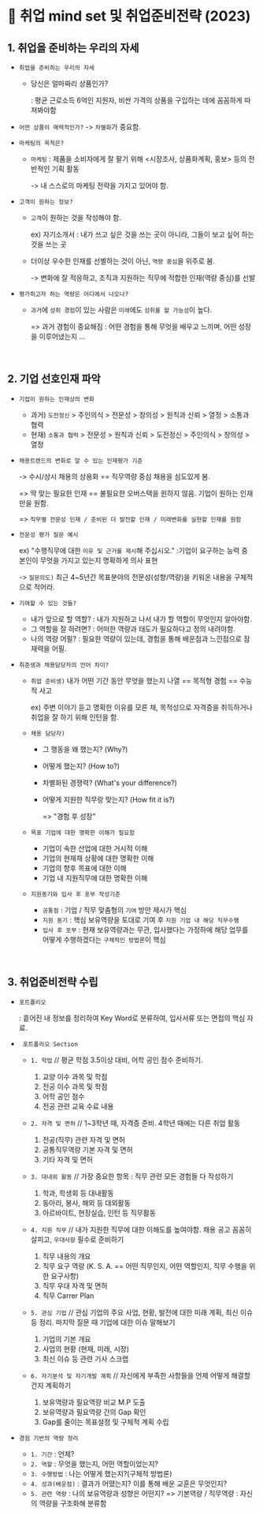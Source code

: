 # 📖 취업 mind set 및 취업준비전략 (2023)

## 1. 취업을 준비하는 우리의 자세

  * `취업을 준비하는 우리의 자세`
    * 당신은 얼마짜리 상품인가?
      
      : 평균 근로소득 6억인 지원자, 비싼 가격의 상품을 구입하는 데에 꼼꼼하게 따져봐야함

  * `어떤 상품이 매력적인가?` -> `차별화`가 중요함.

  * `마케팅의 목적은?`
    
    * `마케팅` : 제품을 소비자에게 잘 팔기 위해 <시장조사, 상품화계획, 홍보> 등의 전반적인 기획 활동
      
      -> 내 스스로의 마케팅 전략을 가지고 있어야 함.

  * `고객이 원하는 정보?`
    * `고객`이 원하는 것을 작성해야 함.
      
      ex) 자기소개서 : 내가 쓰고 싶은 것을 쓰는 곳이 아니라, 그들이 보고 싶어 하는 것을 쓰는 곳
    * 더이상 우수한 인재를 선별하는 것이 아닌, `역량 중심`을 위주로 봄.
      
      -> 변화에 잘 적응하고, 조직과 지원하는 직무에 적합한 인재(역량 중심)를 선발

  * `평가하고자 하는 역량은 어디에서 나오나?`
    * `과거`에 `성취 경험`이 있는 사람은 `미래`에도 `성취를 할 가능성`이 높다.
      
      => 과거 경험이 중요해짐 : 어떤 경험을 통해 무엇을 배우고 느끼며, 어떤 성장을 이루어냈는지 ...

<br>
    
## 2. 기업 선호인재 파악

  * `기업이 원하는 인재상의 변화`
    * 과거) `도전정신` > 주인의식 > 전문성 > 창의성 > 원칙과 신뢰 > 열정 > 소통과 협력
    * 현재) `소통과 협력` > 전문성 > 원칙과 신뢰 > 도전정신 > 주인의식 > 창의성 > 열정

  * `채용트렌드의 변화로 알 수 있는 인재평가 기준`
    
    -> 수시/상시 채용의 상용화 == 직무역량 중심 채용을 심도있게 봄.
    
    => 딱 맞는 필요한 인재 == 불필요한 오버스택을 원하지 않음. 기업이 원하는 인재만을 원함.
    
    => `직무별 전문성 인재 / 준비된 더 발전할 인재 / 미래변화를 실현할 인재를 원함`
    
  * `전문성 평가 질문 예시`

    ex) "수행직무에 대한 `이유 및 근거를 제시`해 주십시오." :기업이 요구하는 능력 중 본인이 무엇을 가지고 있는지 명확하게 의사 표현
    
       -> `질문의도)` 최근 4~5년간 목표분야의 전문성(성향/역량)을 키워온 내용을 구체적으로 적어라.
       
  * `기여할 수 있는 것들?`
    * 내가 앞으로 할 역할? : 내가 지원하고 나서 내가 할 역할이 무엇인지 알아야함.
    * 그 역할을 잘 하려면? : 어떠한 역량과 태도가 필요하다고 정의 내려야함.
    * 나의 역량 어필? : 필요한 역량이 있는데, 경험을 통해 배운점과 느낀점으로 잠재력을 어필.
      
  * `취준생과 채용담당자의 언어 차이?`
    * `취업 준비생)` 내가 어떤 기간 동안 무엇을 했는지 나열 == 목적형 경험 == 수능적 사고
      
      ex) 주변 이야기 듣고 명확한 이유를 모른 채, 목적성으로 자격증을 취득하거나 취업을 잘 하기 위해 인턴을 함.
      
    * `채용 담당자)`
      * 그 행동을 왜 했는지? (Why?)
      * 어떻게 했는지? (How to?)
      * 차별화된 경쟁력? (What's your difference?)
      * 어떻게 지원한 직무랑 맞는지? (How fit it is?)
        
        => "경험 후 성장"

    * `목표 기업에 대한 명확한 이해가 필요함`
      * 기업이 속한 산업에 대한 거시적 이해
      * 기업의 현재재 상황에 대한 명확한 이해
      * 기업의 향후 목표에 대한 이해
      * 기업 내 지원직무에 대한 명확한 이해
     
    * `지원동기와 입사 후 포부 작성기준`
      * `공통점` : 기업 / 직무 맞춤형의 `기여` 방안 제시가 핵심
      * `지원 동기` : 핵심 보유역량을 토대로 기여 후 `지원 기업 내 해당 직무수행`
      * `입사 후 포부` : 현재 보유역량과는 무관, 입사했다는 가정하에 해당 업무를 어떻게 수행하겠다는 `구체적인 방법론`이 핵심

<br>

## 3. 취업준비전략 수립

 * `포트폴리오`

   : 흩어진 내 정보를 정리하여 Key Word로 분류하여, 입사서류 또는 면접의 핵심 자료.

* ` 포트폴리오 Section`
  * `1. 학업` // 평균 학점 3.5이상 대비, 어학 공인 점수 준비하기.
    1) 교양 이수 과목 및 학점
    2) 전공 이수 과목 및 학점
    3) 어학 공인 점수
    4) 전공 관련 교육 수료 내용
  
  * `2. 자격 및 면허` // 1~3학년 때, 자격증 준비. 4학년 때에는 다른 취업 활동
    1) 전공(직무) 관련 자격 및 면허
    2) 공통직무역량 기본 자격 및 면허
    3) 기타 자격 및 면허
   
  * `3. 대내외 활동` // 가장 중요한 항목 : 직무 관련 모든 경험들 다 작성하기
    1) 학과, 학생회 등 대내활동
    2) 동아리, 봉사, 해외 등 대외활동
    3) 아르바이트, 현장실습, 인턴 등 직무활동
       
  * `4. 지원 직무` // 내가 지원한 직무에 대한 이해도를 높여야함. 채용 공고 꼼꼼히 살피고, `우대사항` 필수로 준비하기
    1) 직무 내용의 개요
    2) 직무 요구 역량 (K. S. A. == 어떤 직무인지, 어떤 역할인지, 직무 수행을 위한 요구사항)
    3) 직무 우대 자격 및 면허
    4) 직무 Carrer Plan
   
  * `5. 관심 기업` // 관심 기업의 주요 사업, 현황, 발전에 대한 미래 계획, 최신 이슈 등 정리. 마지막 질문 때 기업에 대한 이슈 말해보기
    1) 기업의 기본 개요
    2) 사업의 현황 (현재, 미래, 시장)
    3) 최신 이슈 등 관련 기사 스크랩
       
  * `6. 자기분석 및 자기개발 계획` // 자신에게 부족한 사항들을 언제 어떻게 해결할건지 계획하기
    1) 보유역량과 필요역량 비교 M.P 도출
    2) 보유역량과 필요역량 간의 Gap 확인
    3) Gap를 줄이는 목표설정 및 구체적 계획 수립
       
* `경험 기반의 역량 정리`
  * `1. 기간` : 언제?
  * `2. 역할` : 무엇을 했는지, 어떤 역할이었는지?
  * `3. 수행방법` : 나는 어떻게 했는지?(구체적 방법론)
  * `4. 성과(배운점)` : 결과가 어땠는지? 이를 통해 배운 교훈은 무엇인지?
  * `5. 관련 역량` : 나의 보유역량과 성향은 어떤지?
  => 기본역량 / 직무역량 : 자신의 역량을 구조화해 분류함

<br>

    
